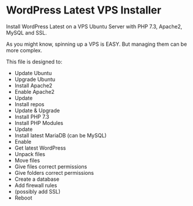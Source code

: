 # WordPress Latest VPS Installer

Install WordPress Latest on a VPS Ubuntu Server with PHP 7.3, Apache2, MySQL and SSL.

As you might know, spinning up a VPS is EASY. But managing them can be more complex. 

This file is designed to:

- Update Ubuntu
- Upgrade Ubuntu
- Install Apache2
- Enable Apache2
- Update
- Install repos
- Update & Upgrade
- Install PHP 7.3
- Install PHP Modules
- Update
- Install latest MariaDB (can be MySQL)
- Enable
- Get latest WordPress
- Unpack files
- Move files
- Give files correct permissions
- Give folders correct permissions
- Create a database
- Add firewall rules
- (possibly add SSL)
- Reboot
